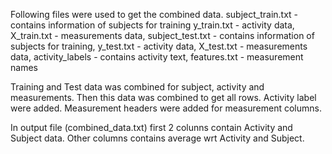 Following files were used to get the combined data.
subject_train.txt - contains information of subjects for training
y_train.txt - activity data,
X_train.txt - measurements data,
subject_test.txt - contains information of subjects for training,
y_test.txt - activity data,
X_test.txt - measurements data,
activity_labels - contains activity text,
features.txt - measurement names

Training and Test data was combined for subject, activity and measurements. Then this data was combined to get all rows.
Activity label were added. Measurement headers were added for measurement columns.

In output file (combined_data.txt) first 2 colunns contain Activity and Subject data. Other columns contains average wrt Activity and Subject.
